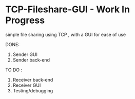 # TCP-Fileshare-GUI - Work In Progress
simple file sharing using TCP , with a GUI for ease of use


DONE:
1. Sender GUI
2. Sender back-end


TO DO :
1. Receiver back-end
2. Receiver GUI
3. Testing/debugging
